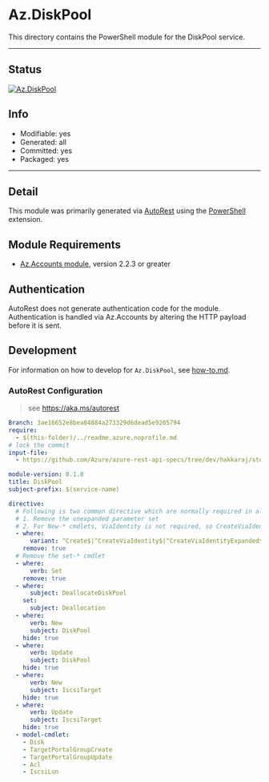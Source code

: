 <!-- region Generated -->
# Az.DiskPool
This directory contains the PowerShell module for the DiskPool service.

---
## Status
[![Az.DiskPool](https://img.shields.io/powershellgallery/v/Az.DiskPool.svg?style=flat-square&label=Az.DiskPool "Az.DiskPool")](https://www.powershellgallery.com/packages/Az.DiskPool/)

## Info
- Modifiable: yes
- Generated: all
- Committed: yes
- Packaged: yes

---
## Detail
This module was primarily generated via [AutoRest](https://github.com/Azure/autorest) using the [PowerShell](https://github.com/Azure/autorest.powershell) extension.

## Module Requirements
- [Az.Accounts module](https://www.powershellgallery.com/packages/Az.Accounts/), version 2.2.3 or greater

## Authentication
AutoRest does not generate authentication code for the module. Authentication is handled via Az.Accounts by altering the HTTP payload before it is sent.

## Development
For information on how to develop for `Az.DiskPool`, see [how-to.md](how-to.md).
<!-- endregion -->

### AutoRest Configuration
> see https://aka.ms/autorest

``` yaml
Branch: 3ae16652e8bea04884a273329d6dead5e9205794
require:
  - $(this-folder)/../readme.azure.noprofile.md
# lock the commit
input-file:
  - https://github.com/Azure/azure-rest-api-specs/tree/dev/hakkaraj/storagepoolv2preview/specification/storagepool/resource-manager/Microsoft.StoragePool/preview/2021-04-01-preview/storagepool.json

module-version: 0.1.0
title: DiskPool
subject-prefix: $(service-name)

directive:
  # Following is two common directive which are normally required in all the RPs
  # 1. Remove the unexpanded parameter set
  # 2. For New-* cmdlets, ViaIdentity is not required, so CreateViaIdentityExpanded is removed as well
  - where:
      variant: ^Create$|^CreateViaIdentity$|^CreateViaIdentityExpanded$|^Update$|^UpdateViaIdentity$
    remove: true
  # Remove the set-* cmdlet
  - where:
      verb: Set
    remove: true
  - where:
      subject: DeallocateDiskPool
    set: 
      subject: Deallocation
  - where:
      verb: New
      subject: DiskPool
    hide: true
  - where:
      verb: Update
      subject: DiskPool
    hide: true
  - where:
      verb: New
      subject: IscsiTarget
    hide: true
  - where:
      verb: Update
      subject: IscsiTarget
    hide: true
  - model-cmdlet:
    - Disk
    - TargetPortalGroupCreate
    - TargetPortalGroupUpdate
    - Acl
    - IscsiLun
```
